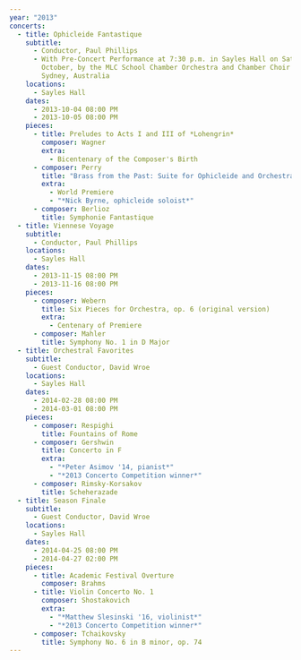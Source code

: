 ```yaml
---
year: "2013"
concerts:
  - title: Ophicleide Fantastique
    subtitle:
      - Conductor, Paul Phillips
      - With Pre-Concert Performance at 7:30 p.m. in Sayles Hall on Saturday, 5
        October, by the MLC School Chamber Orchestra and Chamber Choir from
        Sydney, Australia
    locations:
      - Sayles Hall
    dates:
      - 2013-10-04 08:00 PM
      - 2013-10-05 08:00 PM
    pieces:
      - title: Preludes to Acts I and III of *Lohengrin*
        composer: Wagner
        extra:
          - Bicentenary of the Composer's Birth
      - composer: Perry
        title: "Brass from the Past: Suite for Ophicleide and Orchestra"
        extra:
          - World Premiere
          - "*Nick Byrne, ophicleide soloist*"
      - composer: Berlioz
        title: Symphonie Fantastique
  - title: Viennese Voyage
    subtitle:
      - Conductor, Paul Phillips
    locations:
      - Sayles Hall
    dates:
      - 2013-11-15 08:00 PM
      - 2013-11-16 08:00 PM
    pieces:
      - composer: Webern
        title: Six Pieces for Orchestra, op. 6 (original version)
        extra:
          - Centenary of Premiere
      - composer: Mahler
        title: Symphony No. 1 in D Major
  - title: Orchestral Favorites
    subtitle:
      - Guest Conductor, David Wroe
    locations:
      - Sayles Hall
    dates:
      - 2014-02-28 08:00 PM
      - 2014-03-01 08:00 PM
    pieces:
      - composer: Respighi
        title: Fountains of Rome
      - composer: Gershwin
        title: Concerto in F
        extra:
          - "*Peter Asimov '14, pianist*"
          - "*2013 Concerto Competition winner*"
      - composer: Rimsky-Korsakov
        title: Scheherazade
  - title: Season Finale
    subtitle:
      - Guest Conductor, David Wroe
    locations:
      - Sayles Hall
    dates:
      - 2014-04-25 08:00 PM
      - 2014-04-27 02:00 PM
    pieces:
      - title: Academic Festival Overture
        composer: Brahms
      - title: Violin Concerto No. 1
        composer: Shostakovich
        extra:
          - "*Matthew Slesinski '16, violinist*"
          - "*2013 Concerto Competition winner*"
      - composer: Tchaikovsky
        title: Symphony No. 6 in B minor, op. 74
---
```


